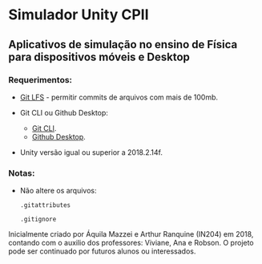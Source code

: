 # Simulador Unity CPII
## Aplicativos de simulação no ensino de Física para dispositivos móveis e Desktop

### Requerimentos:
  - [Git LFS](https://git-lfs.github.com/) - permitir commits de arquivos com mais de 100mb.
  
  - Git CLI ou Github Desktop:
    - [Git CLI](https://git-scm.com/).
    - [Github Desktop](https://desktop.github.com/).
    
  - Unity versão igual ou superior a 2018.2.14f.
  
  
 

### Notas: 
  - Não altere os arquivos:
  
     `.gitattributes`
    
     `.gitignore `
    
 

Inicialmente criado por Áquila Mazzei e Arthur Ranquine (IN204) em 2018, contando com o auxilio dos professores: Viviane, Ana e Robson. O projeto pode ser continuado por futuros alunos ou interessados.
